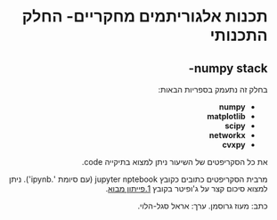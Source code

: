 <div dir='rtl' lang='he'>

# תכנות אלגוריתמים מחקריים- החלק התכנותי
## numpy stack-  

בחלק זה נתעמק בספריות הבאות:

- **numpy**
- **matplotlib**
- **scipy**
- **networkx**
- **cvxpy**


את כל הסקריפטים של השיעור ניתן למצוא בתיקייה code.

מרבית הסקריפטים כתובים כקובץ jupyter nptebook (עם סיומת '.ipynb').
ניתן למצוא סיכום קצר על ג'ופיטר בקובץ [1.פייתון מבוא](https://github.com/maoz-grossman/Python_Ariel/blob/master/1.Basics/1.%20%D7%A4%D7%99%D7%99%D7%AA%D7%95%D7%9F%20%D7%9E%D7%91%D7%95%D7%90.pdf).

כתב: מעוז גרוסמן.
ערך: אראל סגל-הלוי.
</div>